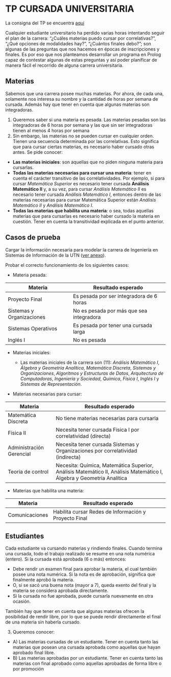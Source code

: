 # TP CURSADA UNIVERSITARIA

La consigna del TP se encuentra [aqui](https://docs.google.com/document/d/1Z9M0YY8dXWmd_8ANXCFvBen5pUFqTv4G55gbQqXqLuQ/edit#)

Cualquier estudiante universitario ha perdido varias horas intentando seguir el plan de la carrera: “¿Cuáles materias puedo cursar por correlativas?”, “¿Qué opciones de modalidades hay?”, “¿Cuántos finales debo?”; son algunas de las preguntas que nos hacemos en épocas de inscripciones y finales.
Es por eso que nos planteamos desarrollar un programa en Prolog capaz de contestar algunas de estas preguntas y así poder planificar de manera fácil el recorrido de alguna carrera universitaria.

## Materias

Sabemos que una carrera posee muchas materias. Por ahora, de cada una, solamente nos interesa su nombre y la cantidad de horas por semana de cursada. Además hay que tener en cuenta que algunas materias son integradoras.

1. Queremos saber si una materia es pesada. Las materias pesadas son las integradoras de 6 horas por semana y las que sin ser integradoras tienen al menos 4 horas por semana
2. Sin embargo, las materias no se pueden cursar en cualquier orden. Tienen una secuencia determinada por las correlativas. Esto significa que para cursar ciertas materias, es necesario haber cursado otras antes. Se pide conocer:
  - **Las materias iniciales**: son aquellas que no piden ninguna materia para cursarlas.
  - **Todas las materias necesarias para cursar una materia**: tener en cuenta el carácter transitivo de las correlatividades. Por ejemplo, si para cursar *Matemática Superior* es necesario tener cursada **Análisis Matemático II** y, a su vez, para cursar *Análisis Matemático II* es necesario tener cursada *Análisis Matemático I*, entonces dentro de las materias necesarias para cursar Matemática Superior están *Análisis Matemático II* y *Análisis Matemático I*.
  - **Todas las materias que habilita una materia**: o sea, todas aquellas materias que para cursarlas es necesario haber cursado la materia en cuestión. Tener en cuenta la transitividad explicada en el punto anterior.


## Casos de prueba

Cargar la información necesaria para modelar la carrera de Ingeniería en Sistemas de Información de la UTN ([ver anexo](https://docs.google.com/document/d/1Z9M0YY8dXWmd_8ANXCFvBen5pUFqTv4G55gbQqXqLuQ/edit#bookmark=id.mwc3rk3bvu97)).

Probar el correcto funcionamiento de los siguientes casos:

  - Materia pesada:
  
| Materia                   | Resultado esperado                       |
| ------------------------- | ---------------------------------------- |
| Proyecto Final            | Es pesada por ser integradora de 6 horas |
| Sistemas y Organizaciones | No es pesada por más que sea integradora |
| Sistemas Operativos       | Es pesada por tener una cursada larga    |
| Inglés I                  | No es pesada                             |

  - Materias iniciales:
    - Las materias iniciales de la carrera son (11): *Análisis Matemático I*, *Álgebra y Geometría Analítica*, *Matemática Discreta*, *Sistemas y Organizaciones*, *Algoritmos y Estructuras de Datos*, *Arquitectura de Computadoras*, *Ingeniería y Sociedad*, *Química*, *Física I*, *Inglés I* y *Sistemas de Representación*.

  - Materias necesarias para cursar:

| Materia                  | Resultado esperado                                                                                                   |
| ------------------------ | -------------------------------------------------------------------------------------------------------------------- |
| Matemática Discreta      | No tiene materias necesarias para cursarla                                                                           |
| Física II                | Necesita tener cursada Física I por correlatividad (directa)                                                         |
| Administración Gerencial | Necesita tener cursada Sistemas y Organizaciones por correlatividad (indirecta)                                      |
| Teoría de control        | Necesita: Química, Matemática Superior, Análisis Matemático II, Análisis Matemático I, Álgebra y Geometría Analítica |

  - Materias que habilita una materia:

| Materia        | Resultado esperado                                    |
| -------------- | ----------------------------------------------------- |
| Comunicaciones | Habilita cursar Redes de Información y Proyecto Final |


## Estudiantes 

Cada estudiante va cursando materias y rindiendo finales. Cuando termina una cursada, todo el trabajo realizado se resume en una nota numérica (entero). Si la cursada está aprobada (6 o más) entonces:
  - Debe rendir un examen final para aprobar la materia, el cual también posee una nota numérica. Si la nota es de aprobación, significa que finalmente aprobó la materia.
  - O, si se sacó una buena nota (mayor a 7), queda exento del final y la materia se considera aprobada directamente.
  - Si la cursada no fue aprobada, puede cursarla nuevamente en otra ocasión.

También hay que tener en cuenta que algunas materias ofrecen la posibilidad de rendir libre, por lo que se puede rendir directamente el final de una materia sin haberla cursado.

3. Queremos conocer:
  - A) Las materias cursadas de un estudiante. Tener en cuenta tanto las materias que posean una cursada aprobada como aquellas que hayan aprobado final libre.
  - B) Las materias aprobadas por un estudiante. Tener en cuenta tanto las materias con final aprobado como aquellas aprobadas de forma libre o por promoción
